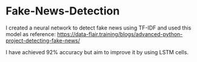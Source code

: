 # Fake-News-Detection

I created a neural network to detect fake news using TF-IDF and used this model as reference: https://data-flair.training/blogs/advanced-python-project-detecting-fake-news/

I have achieved 92% accuracy but aim to improve it by using LSTM cells.
